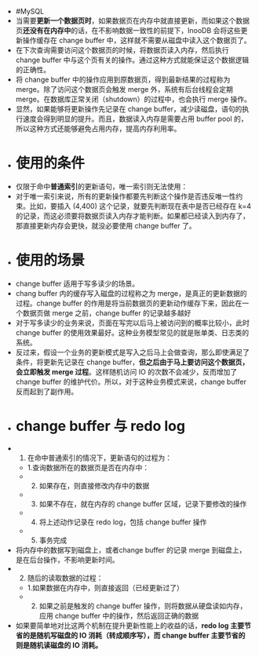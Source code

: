 - #MySQL
- 当需要**更新一个数据页时**，如果数据页在内存中就直接更新，而如果这个数据页**还没有在内存中**的话，在不影响数据一致性的前提下，InooDB 会将这些更新操作缓存在 change buffer 中，这样就不需要从磁盘中读入这个数据页了。
- 在下次查询需要访问这个数据页的时候，将数据页读入内存，然后执行 change buffer 中与这个页有关的操作。通过这种方式就能保证这个数据逻辑的正确性。
- 将 change buffer 中的操作应用到原数据页，得到最新结果的过程称为 merge。除了访问这个数据页会触发 merge 外，系统有后台线程会定期 merge。在数据库正常关闭（shutdown）的过程中，也会执行 merge 操作。
- 显然，如果能够将更新操作先记录在 change buffer，减少读磁盘，语句的执行速度会得到明显的提升。而且，数据读入内存是需要占用 buffer pool 的，所以这种方式还能够避免占用内存，提高内存利用率。
- # 使用的条件
- 仅限于命中**普通索引**的更新语句，唯一索引则无法使用：
- 对于唯一索引来说，所有的更新操作都要先判断这个操作是否违反唯一性约束。比如，要插入 (4,400) 这个记录，就要先判断现在表中是否已经存在 k=4 的记录，而这必须要将数据页读入内存才能判断。如果都已经读入到内存了，那直接更新内存会更快，就没必要使用 change buffer 了。
- # 使用的场景
- change buffer 适用于写多读少的场景。
- chang buffer 内的缓存写入磁盘的过程称之为 merge，是真正的更新数据的过程。change buffer 的作用是将当前数据页的更新动作缓存下来，因此在一个数据页做 merge 之前，change buffer 的记录越多越好
- 对于写多读少的业务来说，页面在写完以后马上被访问到的概率比较小，此时 change buffer 的使用效果最好。这种业务模型常见的就是账单类、日志类的系统。
- 反过来，假设一个业务的更新模式是写入之后马上会做查询，那么即使满足了条件，将更新先记录在 change buffer，**但之后由于马上要访问这个数据页，会立即触发 merge 过程**。这样随机访问 IO 的次数不会减少，反而增加了 change buffer 的维护代价。所以，对于这种业务模式来说，change buffer 反而起到了副作用。
- # change buffer 与 redo log
- 1. 在命中普通索引的情况下，更新语句的过程为：
	- 1.查询数据所在的数据页是否在内存中：
	- 2. 如果存在，则直接修改内存中的数据
	- 3. 如果不存在，就在内存的 change buffer 区域，记录下要修改的操作
	- 4. 将上述动作记录在 redo log，包括 change buffer 操作
	- 5. 事务完成
- 将内存中的数据写到磁盘上，或者change buffer 的记录 merge 到磁盘上，是在后台操作，不影响更新时间。
- 2. 随后的读取数据的过程：
	- 1.如果数据在内存中，则直接返回（已经更新过了）
	- 2. 如果之前是触发的 change buffer 操作，则将数据从硬盘读如内存，应用 change buffer 中的操作，然后返回正确的数据
- 如果要简单地对比这两个机制在提升更新性能上的收益的话，**redo log 主要节省的是随机写磁盘的 IO 消耗（转成顺序写），而 change buffer 主要节省的则是随机读磁盘的 IO 消耗。**